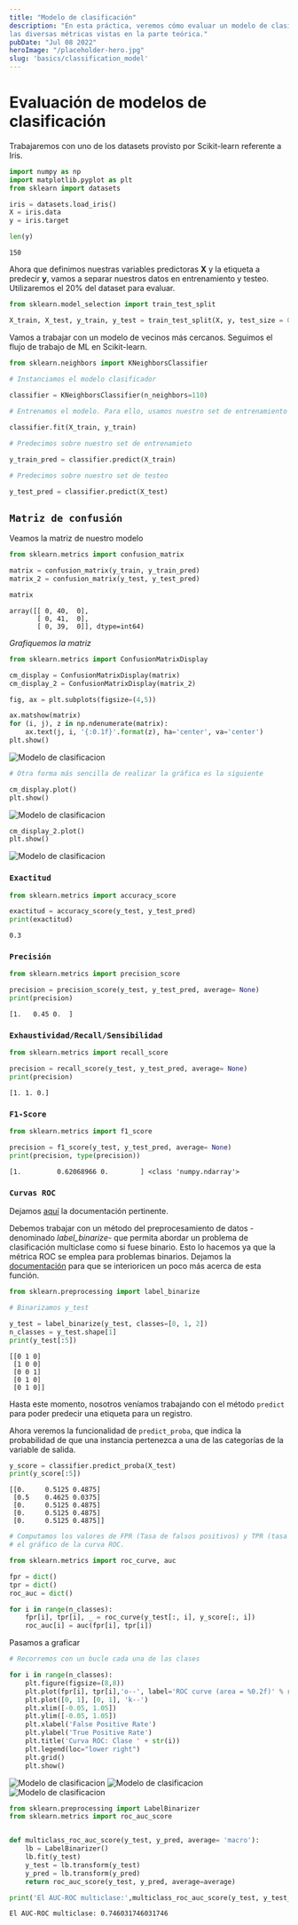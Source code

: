 ```yaml
---
title: "Modelo de clasificación"
description: "En esta práctica, veremos cómo evaluar un modelo de clasificación con
las diversas métricas vistas en la parte teórica."
pubDate: "Jul 08 2022"
heroImage: "/placeholder-hero.jpg"
slug: 'basics/classification_model'
---
```


# **Evaluación de modelos de clasificación**

Trabajaremos con uno de los datasets provisto por Scikit-learn referente
a Iris.

``` python
import numpy as np
import matplotlib.pyplot as plt
from sklearn import datasets
```

``` python
iris = datasets.load_iris()
X = iris.data 
y = iris.target
```

``` python
len(y)
```

    150

Ahora que definimos nuestras variables predictoras **X** y la etiqueta a
predecir **y**, vamos a separar nuestros datos en entrenamiento y
testeo. Utilizaremos el 20% del dataset para evaluar.

``` python
from sklearn.model_selection import train_test_split

X_train, X_test, y_train, y_test = train_test_split(X, y, test_size = 0.2, random_state = 42)
```

Vamos a trabajar con un modelo de vecinos más cercanos. Seguimos el
flujo de trabajo de ML en Scikit-learn.

``` python
from sklearn.neighbors import KNeighborsClassifier

# Instanciamos el modelo clasificador
    
classifier = KNeighborsClassifier(n_neighbors=110)
```

``` python
# Entrenamos el modelo. Para ello, usamos nuestro set de entrenamiento

classifier.fit(X_train, y_train)
```
``` python
# Predecimos sobre nuestro set de entrenamieto

y_train_pred = classifier.predict(X_train)

# Predecimos sobre nuestro set de testeo

y_test_pred = classifier.predict(X_test)
```

## **`Matriz de confusión`**

Veamos la matriz de nuestro modelo

``` python
from sklearn.metrics import confusion_matrix

matrix = confusion_matrix(y_train, y_train_pred)
matrix_2 = confusion_matrix(y_test, y_test_pred)
```

``` python
matrix
```

    array([[ 0, 40,  0],
           [ 0, 41,  0],
           [ 0, 39,  0]], dtype=int64)

*Grafiquemos la matriz*

``` python
from sklearn.metrics import ConfusionMatrixDisplay

cm_display = ConfusionMatrixDisplay(matrix)
cm_display_2 = ConfusionMatrixDisplay(matrix_2)
```

``` python
fig, ax = plt.subplots(figsize=(4,5))

ax.matshow(matrix)
for (i, j), z in np.ndenumerate(matrix):
    ax.text(j, i, '{:0.1f}'.format(z), ha='center', va='center')
plt.show()
```

<img src="/m3/1/710c1a8bd43c8b1a66308342ae5d59aa24c60d25.png" alt="Modelo de clasificacion" />

``` python
# Otra forma más sencilla de realizar la gráfica es la siguiente

cm_display.plot()
plt.show()
```

<img src="/m3/1/d5cea711685186aa697ea78ec0154c038813385a.png" alt="Modelo de clasificacion" />

``` python
cm_display_2.plot()
plt.show()
```

<img src="/m3/1/ee9081168c100a514c54a7283c4f601abb1c686c.png" alt="Modelo de clasificacion" />

### **`Exactitud`**

``` python
from sklearn.metrics import accuracy_score

exactitud = accuracy_score(y_test, y_test_pred)
print(exactitud)
```

    0.3

### **`Precisión`**

``` python
from sklearn.metrics import precision_score

precision = precision_score(y_test, y_test_pred, average= None)
print(precision)
```

    [1.   0.45 0.  ]

### **`Exhaustividad/Recall/Sensibilidad`**

``` python
from sklearn.metrics import recall_score

precision = recall_score(y_test, y_test_pred, average= None)
print(precision)
```

    [1. 1. 0.]

### **`F1-Score`**

``` python
from sklearn.metrics import f1_score

precision = f1_score(y_test, y_test_pred, average= None)
print(precision, type(precision))
```

    [1.         0.62068966 0.        ] <class 'numpy.ndarray'>

### **`Curvas ROC`**

Dejamos
[aquí](https://scikit-learn.org/stable/auto_examples/model_selection/plot_roc.html)
la documentación pertinente.

Debemos trabajar con un método del preprocesamiento de datos -denominado
*label_binarize*- que permita abordar un problema de clasificación
multiclase como si fuese binario. Esto lo hacemos ya que la métrica ROC
se emplea para problemas binarios. Dejamos la
[documentación](https://scikit-learn.org/stable/modules/generated/sklearn.preprocessing.label_binarize.html)
para que se interioricen un poco más acerca de esta función.

``` python
from sklearn.preprocessing import label_binarize
```

``` python
# Binarizamos y_test

y_test = label_binarize(y_test, classes=[0, 1, 2])
n_classes = y_test.shape[1]
print(y_test[:5])
```

    [[0 1 0]
     [1 0 0]
     [0 0 1]
     [0 1 0]
     [0 1 0]]

Hasta este momento, nosotros veníamos trabajando con el método `predict`
para poder predecir una etiqueta para un registro.

Ahora veremos la funcionalidad de `predict_proba`, que indica la
probabilidad de que una instancia pertenezca a una de las categorías de
la variable de salida.

``` python
y_score = classifier.predict_proba(X_test)
print(y_score[:5])
```

    [[0.     0.5125 0.4875]
     [0.5    0.4625 0.0375]
     [0.     0.5125 0.4875]
     [0.     0.5125 0.4875]
     [0.     0.5125 0.4875]]

``` python
# Computamos los valores de FPR (Tasa de falsos positivos) y TPR (tasa de verdaderos positivos), para luego realizar
# el gráfico de la curva ROC.

from sklearn.metrics import roc_curve, auc

fpr = dict()
tpr = dict()
roc_auc = dict()

for i in range(n_classes):
    fpr[i], tpr[i], _ = roc_curve(y_test[:, i], y_score[:, i])
    roc_auc[i] = auc(fpr[i], tpr[i])
```

Pasamos a graficar

``` python
# Recorremos con un bucle cada una de las clases

for i in range(n_classes):
    plt.figure(figsize=(8,8))
    plt.plot(fpr[i], tpr[i],'o--', label='ROC curve (area = %0.2f)' % roc_auc[i])
    plt.plot([0, 1], [0, 1], 'k--')
    plt.xlim([-0.05, 1.05])
    plt.ylim([-0.05, 1.05])
    plt.xlabel('False Positive Rate')
    plt.ylabel('True Positive Rate')
    plt.title('Curva ROC: Clase ' + str(i))
    plt.legend(loc="lower right")
    plt.grid()
    plt.show()
```

<img src="/m3/1/9bd906724560a3413d34445f48dde640b3d1cb07.png" alt="Modelo de clasificacion" />

<img src="/m3/1/cd3b13250ffad1ea47f0187f8014bc8ed34d4460.png" alt="Modelo de clasificacion" />

<img src="/m3/1/ae0d1d6d268b1afac517219f96a871260780ae03.png" alt="Modelo de clasificacion" />

``` python
from sklearn.preprocessing import LabelBinarizer
from sklearn.metrics import roc_auc_score


def multiclass_roc_auc_score(y_test, y_pred, average= 'macro'):
    lb = LabelBinarizer()
    lb.fit(y_test)
    y_test = lb.transform(y_test)
    y_pred = lb.transform(y_pred)
    return roc_auc_score(y_test, y_pred, average=average)
```

``` python
print('El AUC-ROC multiclase:',multiclass_roc_auc_score(y_test, y_test_pred))
```

    El AUC-ROC multiclase: 0.746031746031746
